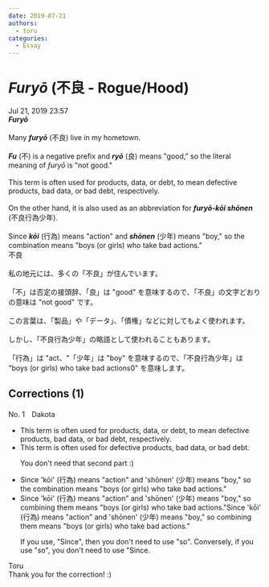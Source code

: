 ```yaml
---
date: 2019-07-21
authors:
  - toru
categories:
  - Essay
---
```


<h1 id="subject_show"><strong><em>Furyō</strong></em> (不良 - Rogue/Hood)</h1>
<div class="date">Jul 21, 2019 23:57</div>
<div id="post"><div id="body_show_ori">
<strong><em>Furyō</strong></em><br/><br/>Many <strong><em>furyō</em></strong> (不良) live in my hometown.<br/><br/><strong><em>Fu</em></strong> (不) is a negative prefix and <strong><em>ryō</em></strong> (良) means "good," so the literal meaning of <em>furyō</em> is "not good."<br/><br/>This term is often used for products, data, or debt, to mean defective products, bad data, or bad debt, respectively.<br/><br/>On the other hand, it is also used as an abbreviation for <strong><em>furyō-kōi shōnen</em></strong> (不良行為少年).<br/><br/>Since <strong><em>kōi</em></strong> (行為) means "action" and <strong><em>shōnen</em></strong> (少年) means "boy," so the combination means "boys (or girls) who take bad actions."
</div></div>

<!-- more -->

<div id="post_ja"><div id="body_show_mo">
不良<br/><br/>私の地元には、多くの「不良」が住んでいます。<br/><br/>「不」は否定の接頭辞、「良」は "good" を意味するので、「不良」の文字どおりの意味は "not good" です。<br/><br/>この言葉は、「製品」や「データ」、「債権」などに対してもよく使われます。<br/><br/>しかし、「不良行為少年」の略語として使われることもあります。<br/><br/>「行為」は "act、"「少年」は "boy" を意味するので、「不良行為少年」は "boys (or girls) who take bad actions0" を意味します。
</div></div>

## Corrections (1)
<div id="block"><div class="first_name"> No. 1　<span class="just_name">Dakota</span></div><div id="block2">
<ul class="correction_field">
<li class="incorrect">This term is often used for products, data, or debt, to mean defective products, bad data, or bad debt, respectively.</li>
<li class="corrected correct">
This term is often used for <span class="f_blue">defective </span>products, <span class="f_blue">bad </span>data, or <span class="f_blue">bad </span>debt.
<p class="correction_comment">You don't need that second part :)</p>
</li>
</ul>
<ul class="correction_field">
<li class="incorrect">Since 'kōi' (行為) means "action" and 'shōnen' (少年) means "boy," so the combination means "boys (or girls) who take bad actions."</li>
<li class="corrected correct">
Since 'kōi' (行為) means "action" and 'shōnen' (少年) means "boy," <span class="f_red"><span class="sline">so</span> combining them </span>means "boys (or girls) who take bad actions."<span class="f_red"><span class="sline">Since</span> </span>'kōi' (行為) means "action" and 'shōnen' (少年) means "boy," so<span class="f_red"> combining them </span>means "boys (or girls) who take bad actions."
<p class="correction_comment">If you use, "Since", then you don't need to use "so". Conversely, if you use "so", you don't need to use "Since.</p>
</li>
</ul>
</div><div class="name"><span class="just_name">Toru</span><br>
Thank you for the correction! :)
</div>
</div>
